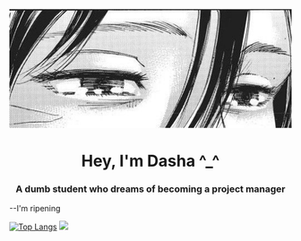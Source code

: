 <div align="center">
  <img src="https://github.com/dex1fy/dex1fy/blob/main/17976ea7ea0610181fb250f2930a875a.jpg?raw=true" alt="moti">
</div>
<h1 align="center">Hey, I'm Dasha ^_^ </a></h1>
<h3 align="center">A dumb student who dreams of becoming a project manager</h3>

--I'm ripening


[![Top Langs](https://github-readme-stats.vercel.app/api/top-langs/?username=dex1fy)](https://github.com/dex1fy/github-readme-stats)
![](https://github-profile-summary-cards.vercel.app/api/cards/profile-details?username=dex1fy&theme=solarized_dark)

